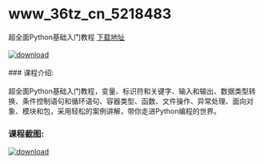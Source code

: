 # www_36tz_cn_5218483
超全面Python基础入门教程
[下载地址](http://www.36tz.cn/article/5218483 "下载地址")
<br/></br>[![download](http://36tz.cn/muke_img/2021_02_1-56-300x158.png "下载地址")](http://www.36tz.cn/article/5218483 "下载地址")
<br/></br>### 课程介绍:<br/></br>超全面Python基础入门教程，变量、标识符和关键字、输入和输出、数据类型转换、条件控制语句和循环语句、容器类型、函数、文件操作、异常处理、面向对象、模块和包，采用轻松的案例讲解，带你走进Python编程的世界。

### 课程截图:
[![download](http://36tz.cn/muke_img/2021_02_2-60.png "下载地址")](http://www.36tz.cn/article/5218483 "下载地址")
